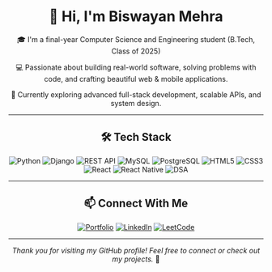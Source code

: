 <div align="center">
  <h1>👋 Hi, I'm Biswayan Mehra</h1>

  <p>🎓 I'm a final-year Computer Science and Engineering student (B.Tech, Class of 2025)</p>

  <p>💻 Passionate about building real-world software, solving problems with code, and crafting beautiful web & mobile applications.</p>

  <p>🌱 Currently exploring advanced full-stack development, scalable APIs, and system design.</p>
</div>

---

<div align="center">
  <h2>🛠️ Tech Stack</h2>

<img src="https://img.shields.io/badge/Python-3776AB?style=flat-square&logo=python&logoColor=white" alt="Python"/>
<img src="https://img.shields.io/badge/Django-092E20?style=flat-square&logo=django&logoColor=white" alt="Django"/>
<img src="https://img.shields.io/badge/REST_API-006D5D?style=flat-square" alt="REST API"/>
<img src="https://img.shields.io/badge/MySQL-4479A1?style=flat-square&logo=mysql&logoColor=white" alt="MySQL"/>
<img src="https://img.shields.io/badge/PostgreSQL-336791?style=flat-square&logo=postgresql&logoColor=white" alt="PostgreSQL"/>
<img src="https://img.shields.io/badge/HTML5-E34F26?style=flat-square&logo=html5&logoColor=white" alt="HTML5"/>
<img src="https://img.shields.io/badge/CSS3-1572B6?style=flat-square&logo=css3&logoColor=white" alt="CSS3"/>
<img src="https://img.shields.io/badge/React-20232A?style=flat-square&logo=react&logoColor=61DAFB" alt="React"/>
<img src="https://img.shields.io/badge/React_Native-20232A?style=flat-square&logo=react&logoColor=61DAFB" alt="React Native"/>
<img src="https://img.shields.io/badge/Data_Structures_&_Algorithms-000000?style=flat-square&logo=leetcode" alt="DSA"/>
</div>

---

<div align="center">
  <h2>📫 Connect With Me</h2>

  <a href="#"><img src="https://img.shields.io/badge/Portfolio-%23000000.svg?style=for-the-badge&logo=vercel&logoColor=white" alt="Portfolio"/></a>
  <a href="https://www.linkedin.com/in/biswayan-mehra/"><img src="https://img.shields.io/badge/linkedin-%230077B5.svg?style=for-the-badge&logo=linkedin&logoColor=white" alt="LinkedIn"/></a>
  <a href="https://leetcode.com/u/DRACODER"><img src="https://img.shields.io/badge/LeetCode-000000?style=for-the-badge&logo=LeetCode&logoColor=#d16c06" alt="LeetCode"/></a>
</div>

---

<div align="center">
  <em>Thank you for visiting my GitHub profile! Feel free to connect or check out my projects.</em> 🚀
</div>
